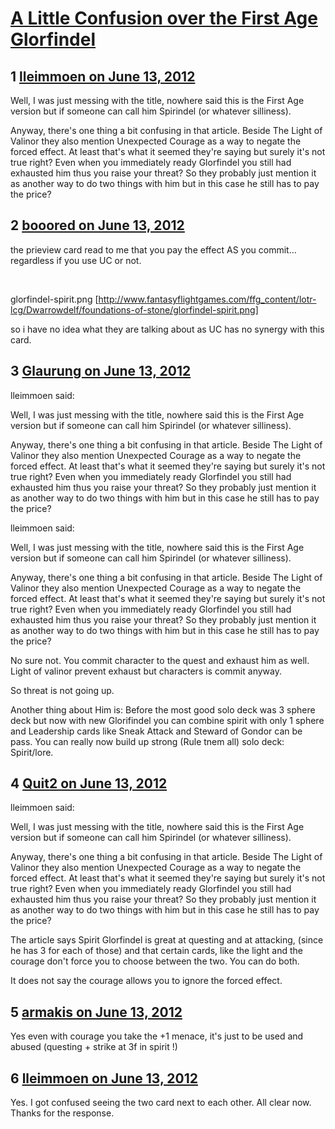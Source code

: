 # [A Little Confusion over the First Age Glorfindel](https://community.fantasyflightgames.com/topic/65915-a-little-confusion-over-the-first-age-glorfindel/)

## 1 [lleimmoen on June 13, 2012](https://community.fantasyflightgames.com/topic/65915-a-little-confusion-over-the-first-age-glorfindel/?do=findComment&comment=643827)

Well, I was just messing with the title, nowhere said this is the First Age version but if someone can call him Spirindel (or whatever silliness).

Anyway, there's one thing a bit confusing in that article. Beside The Light of Valinor they also mention Unexpected Courage as a way to negate the forced effect. At least that's what it seemed they're saying but surely it's not true right? Even when you immediately ready Glorfindel you still had exhausted him thus you raise your threat? So they probably just mention it as another way to do two things with him but in this case he still has to pay the price?

## 2 [booored on June 13, 2012](https://community.fantasyflightgames.com/topic/65915-a-little-confusion-over-the-first-age-glorfindel/?do=findComment&comment=643832)

the prieview card read to me that you pay the effect AS you commit… regardless if you use UC or not.

 

glorfindel-spirit.png [http://www.fantasyflightgames.com/ffg_content/lotr-lcg/Dwarrowdelf/foundations-of-stone/glorfindel-spirit.png]

so i have no idea what they are talking about as UC has no synergy with this card.

## 3 [Glaurung on June 13, 2012](https://community.fantasyflightgames.com/topic/65915-a-little-confusion-over-the-first-age-glorfindel/?do=findComment&comment=643833)

lleimmoen said:

Well, I was just messing with the title, nowhere said this is the First Age version but if someone can call him Spirindel (or whatever silliness).

Anyway, there's one thing a bit confusing in that article. Beside The Light of Valinor they also mention Unexpected Courage as a way to negate the forced effect. At least that's what it seemed they're saying but surely it's not true right? Even when you immediately ready Glorfindel you still had exhausted him thus you raise your threat? So they probably just mention it as another way to do two things with him but in this case he still has to pay the price?



lleimmoen said:

Well, I was just messing with the title, nowhere said this is the First Age version but if someone can call him Spirindel (or whatever silliness).

Anyway, there's one thing a bit confusing in that article. Beside The Light of Valinor they also mention Unexpected Courage as a way to negate the forced effect. At least that's what it seemed they're saying but surely it's not true right? Even when you immediately ready Glorfindel you still had exhausted him thus you raise your threat? So they probably just mention it as another way to do two things with him but in this case he still has to pay the price?



No sure not. You commit character to the quest and exhaust him as well. Light of valinor prevent exhaust but characters is commit anyway.

So threat is not going up.

Another thing about Him is: Before the most good solo deck was 3 sphere deck but now with new Glorifindel you can combine spirit with only 1 sphere and Leadership cards like Sneak Attack and Steward of Gondor can be pass. You can really now build up strong (Rule tnem all) solo deck: Spirit/lore.

## 4 [Quit2 on June 13, 2012](https://community.fantasyflightgames.com/topic/65915-a-little-confusion-over-the-first-age-glorfindel/?do=findComment&comment=643849)

lleimmoen said:

Well, I was just messing with the title, nowhere said this is the First Age version but if someone can call him Spirindel (or whatever silliness).

Anyway, there's one thing a bit confusing in that article. Beside The Light of Valinor they also mention Unexpected Courage as a way to negate the forced effect. At least that's what it seemed they're saying but surely it's not true right? Even when you immediately ready Glorfindel you still had exhausted him thus you raise your threat? So they probably just mention it as another way to do two things with him but in this case he still has to pay the price?



The article says Spirit Glorfindel is great at questing and at attacking, (since he has 3 for each of those) and that certain cards, like the light and the courage don't force you to choose between the two. You can do both.

It does not say the courage allows you to ignore the forced effect.

## 5 [armakis on June 13, 2012](https://community.fantasyflightgames.com/topic/65915-a-little-confusion-over-the-first-age-glorfindel/?do=findComment&comment=643854)

Yes even with courage you take the +1 menace, it's just to be used and abused (questing + strike at 3f in spirit !)

## 6 [lleimmoen on June 13, 2012](https://community.fantasyflightgames.com/topic/65915-a-little-confusion-over-the-first-age-glorfindel/?do=findComment&comment=643862)

Yes. I got confused seeing the two card next to each other. All clear now. Thanks for the response.

